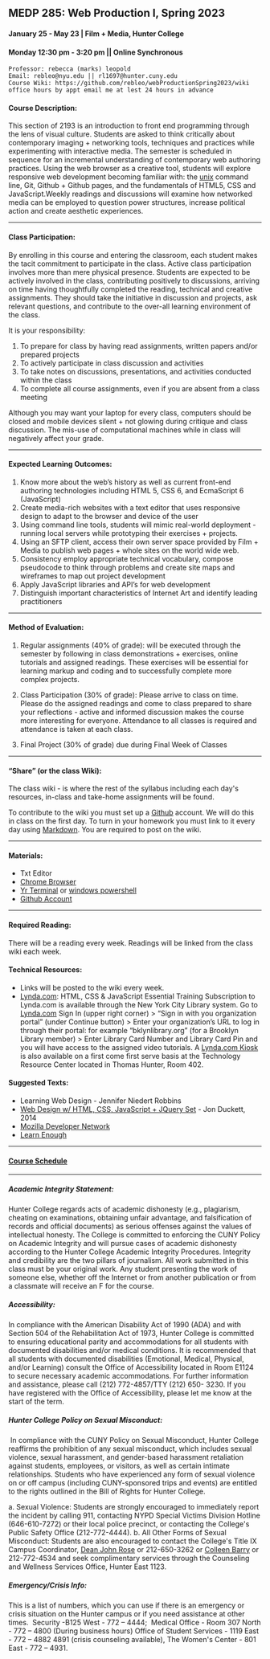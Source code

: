 
## MEDP 285: Web Production I, Spring 2023
#### January 25 - May 23 | Film + Media, Hunter College
#### Monday 12:30 pm - 3:20 pm || Online Synchronous

	Professor: rebecca (marks) leopold
	Email: rebleo@nyu.edu || rl1697@hunter.cuny.edu
	Course Wiki: https://github.com/rebleo/webProductionSpring2023/wiki
	office hours by appt email me at lest 24 hours in advance


#### Course Description:

This section of 2193 is an introduction to front end programming through the lens of visual culture. Students are asked to think critically about contemporary imaging + networking tools, techniques and practices while experimenting with interactive media. The semester is scheduled in sequence for an incremental understanding of contemporary web authoring practices. Using the web browser as a creative tool, students will explore responsive web development becoming familiar with: the [unix](https://en.wikipedia.org/wiki/Unix) command line, Git, Github + Github pages, and the fundamentals of HTML5, CSS and JavaScript.Weekly readings and discussions will examine how networked media can be employed to question power structures, increase political action and create aesthetic experiences.


---

#### Class Participation:
By enrolling in this course and entering the classroom, each student makes the tacit commitment to participate in the class. Active class participation involves more than mere physical presence. Students are expected to be actively involved in the class, contributing positively to discussions, arriving on time having thoughtfully completed the reading, technical and creative assignments. They should take the initiative in discussion and projects, ask relevant questions, and contribute to the over-all learning environment of the class.

It is your responsibility:
1. To prepare for class by having read assignments, written papers and/or prepared projects
2. To actively participate in class discussion and activities
3. To take notes on discussions, presentations, and activities conducted within the class
4. To complete all course assignments, even if you are absent from a class meeting

Although you may want your laptop for every class, computers should be closed and mobile devices silent + not glowing during critique and class discussion. The mis-use of computational machines while in class will negatively affect your grade.

---

#### Expected Learning Outcomes:
1. Know more about the web’s history as well as current front-end authoring technologies including HTML 5, CSS 6, and EcmaScript 6 (JavaScript)
2. Create media-rich websites with a text editor that uses responsive design to adapt to the browser and device of the user
3. Using command line tools, students will mimic real-world deployment - running local servers while prototyping their exercises + projects.
4. Using an SFTP client, access their own server space provided by Film + Media to publish web pages + whole sites on the world wide web.
5. Consistency employ appropriate technical vocabulary, compose pseudocode to think through problems and create site maps and wireframes to map out project development
6. Apply JavaScript libraries and API’s for web development
7. Distinguish important characteristics of Internet Art and identify leading practitioners

---
#### Method of Evaluation:
1.  Regular assignments (40% of grade): will be executed through the semester by following in class demonstrations + exercises, online tutorials and assigned readings. These exercises will be essential for learning markup and coding and to successfully complete more complex projects.

2. Class Participation (30% of grade): Please arrive to class on time. Please do the assigned readings and come to class prepared to share your reflections - active and informed discussion makes the course more interesting for everyone. Attendance to all classes is required and attendance is taken at each class.

3. Final Project (30% of grade) due during Final Week of Classes 

---

#### “Share” (or the class Wiki):
The class wiki - is where the rest of the syllabus including each day's resources, in-class and take-home assignments will be found.

To contribute to the wiki you must set up a [Github](http://www.github.com) account. We will do this in class on the first day. To turn in your homework you must link to it every day using [Markdown](https://www.markdownguide.org/). You are required to post on the wiki.

---

#### Materials:
* Txt Editor
* [Chrome Browser](https://www.google.com/chrome/browser/)
* [Yr Terminal](https://www.google.com/search?hl=en&q=terminal%20mac%20os) or [windows powershell](https://docs.microsoft.com/en-us/powershell/scripting/overview?view=powershell-7.2)
* [Github Account](https://www.Github.com/)


---

#### Required Reading:
There will be a reading every week. Readings will be linked from the class wiki each week.

#### Technical Resources:
* Links will be posted to the wiki every week.
* [Lynda.com](https://www.lynda.com/): HTML, CSS & JavaScript Essential Training
Subscription to Lynda.com is available through the New York City Library system. Go to [Lynda.com](https://www.lynda.com/) Sign In (upper right corner) > “Sign in with you organization portal” (under Continue button) > Enter your organization’s URL to log in through their portal: for example “bklynlibrary.org” (for a Brooklyn Library member) > Enter Library Card Number and Library Card Pin and you will have access to the assigned video tutorials. A [Lynda.com Kiosk](http://www.hunter.cuny.edu/it/lyndakiosk) is also available on a first come first serve basis at the Technology Resource Center located in Thomas Hunter, Room 402.

#### Suggested Texts:
* Learning Web Design - Jennifer Niedert Robbins
* [Web Design w/ HTML, CSS, JavaScript + JQuery Set](https://www.amazon.com/Web-Design-HTML-JavaScript-jQuery/dp/1118907442/ref=sr_1_3?ie=UTF8&qid=1526310943&sr=8-3&keywords=html+and+css) - Jon Duckett, 2014
* [Mozilla Developer Network](https://developer.mozilla.org/en-US/)
* [Learn Enough](https://www.learnenough.com/)
---
#### [Course Schedule](schedule.md)

---

##### Academic Integrity Statement:
Hunter College regards acts of academic dishonesty (e.g., plagiarism, cheating on examinations, obtaining unfair advantage, and falsification of records and official documents) as serious offenses against the values of intellectual honesty. The College is committed to enforcing the CUNY Policy on Academic Integrity and will pursue cases of academic dishonesty according to the Hunter College Academic Integrity Procedures. Integrity and credibility are the two pillars of journalism. All work submitted in this class must be your original work. Any student presenting the work of someone else, whether off the Internet or from another publication or from a classmate will receive an F for the course.

##### Accessibility:
In compliance with the American Disability Act of 1990 (ADA) and with Section 504 of the Rehabilitation Act of 1973, Hunter College is committed to ensuring educational parity and accommodations for all students with documented disabilities and/or medical conditions. It is recommended that all students with documented disabilities (Emotional, Medical, Physical, and/or Learning) consult the Office of Accessibility located in Room E1124 to secure necessary academic accommodations. For further information and assistance, please call (212) 772-4857/TTY (212) 650- 3230. If you have registered with the Office of Accessibility, please let me know at the start of the term.

##### Hunter College Policy on Sexual Misconduct:
 In compliance with the CUNY Policy on Sexual Misconduct, Hunter College reaffirms the prohibition of any sexual misconduct, which includes sexual violence, sexual harassment, and gender-based harassment retaliation against students, employees, or visitors, as well as certain intimate relationships. Students who have experienced any form of sexual violence on or off campus (including CUNY-sponsored trips and events) are entitled to the rights outlined in the Bill of Rights for Hunter College. 

a. Sexual Violence: Students are strongly encouraged to immediately report the incident by calling 911, contacting NYPD Special Victims Division Hotline (646-610-7272) or their local police precinct, or contacting the College's Public Safety Office (212-772-4444). b. All Other Forms of Sexual Misconduct: Students are also encouraged to contact the College's Title IX Campus Coordinator, [Dean John Rose](jtrose@hunter.cuny.edu) or 212-650-3262 or [Colleen Barry](colleen.barry@hunter.cuny.edu) or 212-772-4534 and seek complimentary services through the Counseling and Wellness Services Office, Hunter East 1123.

##### Emergency/Crisis Info: 
This is a list of numbers, which you can use if there is an emergency or crisis situation on the Hunter campus or if you need assistance at other times.  Security -B125 West - 772 – 4444;  Medical Office - Room 307 North - 772 – 4800 (During business hours) Office of Student Services - 1119 East - 772 – 4882 4891 (crisis counseling available), The Women's Center - 801 East - 772 – 4931.
